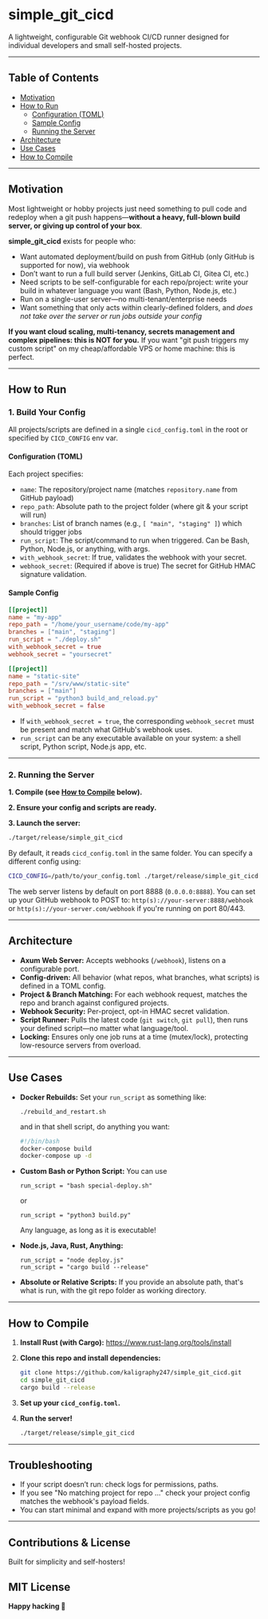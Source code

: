 # simple_git_cicd

A lightweight, configurable Git webhook CI/CD runner designed for individual developers and small self-hosted projects.

---

## Table of Contents

- [Motivation](#motivation)
- [How to Run](#how-to-run)
  - [Configuration (TOML)](#configuration-toml)
  - [Sample Config](#sample-config)
  - [Running the Server](#running-the-server)
- [Architecture](#architecture)
- [Use Cases](#use-cases)
- [How to Compile](#how-to-compile)

---

## Motivation

Most lightweight or hobby projects just need something to pull code and redeploy when a git push happens—**without a heavy, full-blown build server, or giving up control of your box**.

**simple_git_cicd** exists for people who:

- Want automated deployment/build on push from GitHub (only GitHub is supported for now), via webhook
- Don’t want to run a full build server (Jenkins, GitLab CI, Gitea CI, etc.)
- Need scripts to be self-configurable for each repo/project: write your build in whatever language you want (Bash, Python, Node.js, etc.)
- Run on a single-user server—no multi-tenant/enterprise needs
- Want something that only acts within clearly-defined folders, and *does not take over the server or run jobs outside your config*

**If you want cloud scaling, multi-tenancy, secrets management and complex pipelines: this is NOT for you.**
If you want "git push triggers my custom script" on my cheap/affordable VPS or home machine: this is perfect.

---

## How to Run

### 1. Build Your Config

All projects/scripts are defined in a single `cicd_config.toml` in the root or specified by `CICD_CONFIG` env var.

#### Configuration (TOML)

Each project specifies:
- `name`: The repository/project name (matches `repository.name` from GitHub payload)
- `repo_path`: Absolute path to the project folder (where git & your script will run)
- `branches`: List of branch names (e.g., `[ "main", "staging" ]`) which should trigger jobs
- `run_script`: The script/command to run when triggered. Can be Bash, Python, Node.js, or anything, with args.
- `with_webhook_secret`: If true, validates the webhook with your secret.
- `webhook_secret`: (Required if above is true) The secret for GitHub HMAC signature validation.

#### Sample Config

```toml
[[project]]
name = "my-app"
repo_path = "/home/your_username/code/my-app"
branches = ["main", "staging"]
run_script = "./deploy.sh"
with_webhook_secret = true
webhook_secret = "yoursecret"

[[project]]
name = "static-site"
repo_path = "/srv/www/static-site"
branches = ["main"]
run_script = "python3 build_and_reload.py"
with_webhook_secret = false
```

- If `with_webhook_secret = true`, the corresponding `webhook_secret` must be present and match what GitHub's webhook uses.
- `run_script` can be any executable available on your system: a shell script, Python script, Node.js app, etc.

---

### 2. Running the Server

**1. Compile (see [How to Compile](#how-to-compile) below).**

**2. Ensure your config and scripts are ready.**

**3. Launch the server:**
```sh
./target/release/simple_git_cicd
```
By default, it reads `cicd_config.toml` in the same folder. You can specify a different config using:
```sh
CICD_CONFIG=/path/to/your_config.toml ./target/release/simple_git_cicd
```
The web server listens by default on port 8888 (`0.0.0.0:8888`).
You can set up your GitHub webhook to POST to: `http(s)://your-server:8888/webhook` or `http(s)://your-server.com/webhook` if you're running on port 80/443.

---

## Architecture

- **Axum Web Server:** Accepts webhooks (`/webhook`), listens on a configurable port.
- **Config-driven:** All behavior (what repos, what branches, what scripts) is defined in a TOML config.
- **Project & Branch Matching:** For each webhook request, matches the repo and branch against configured projects.
- **Webhook Security:** Per-project, opt-in HMAC secret validation.
- **Script Runner:** Pulls the latest code (`git switch`, `git pull`), then runs your defined script—no matter what language/tool.
- **Locking:** Ensures only one job runs at a time (mutex/lock), protecting low-resource servers from overload.

---

## Use Cases

- **Docker Rebuilds:**
  Set your `run_script` as something like:
  ```
  ./rebuild_and_restart.sh
  ```
  and in that shell script, do anything you want:
  ```sh
  #!/bin/bash
  docker-compose build
  docker-compose up -d
  ```

- **Custom Bash or Python Script:**
  You can use
  ```
  run_script = "bash special-deploy.sh"
  ```
  or
  ```
  run_script = "python3 build.py"
  ```
  Any language, as long as it is executable!

- **Node.js, Java, Rust, Anything:**
  ```
  run_script = "node deploy.js"
  run_script = "cargo build --release"
  ```

- **Absolute or Relative Scripts:**
  If you provide an absolute path, that's what is run, with the git repo folder as working directory.

---

## How to Compile

1. **Install Rust (with Cargo):**
   https://www.rust-lang.org/tools/install

2. **Clone this repo and install dependencies:**
   ```sh
   git clone https://github.com/kaligraphy247/simple_git_cicd.git
   cd simple_git_cicd
   cargo build --release
   ```

3. **Set up your `cicd_config.toml`.**

4. **Run the server!**
   ```sh
   ./target/release/simple_git_cicd
   ```

---

## Troubleshooting

- If your script doesn’t run: check logs for permissions, paths.
- If you see "No matching project for repo ..." check your project config matches the webhook's payload fields.
- You can start minimal and expand with more projects/scripts as you go!

---

## Contributions & License
Built for simplicity and self-hosters!

MIT License
---



**Happy hacking 🚀**
